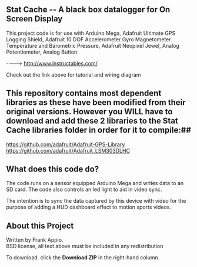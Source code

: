 ## Stat Cache -- A black box datalogger for On Screen Display ##

This project code is for use with Arduino Mega, Adafruit Ultimate GPS Logging Shield, Adafruit 10 DOF Accelerometer Gyro Magnetometer Temperature and Barometric Pressure, Adafruit Neopixel Jewel, Analog Potentiometer, Analog Button.

  ----> http://www.instructables.com/

Check out the link above for tutorial and wiring diagram 

## This repository contains most dependent libraries as these have been modified from their original versions. However you WILL have to download and add these 2 libraries to the Stat Cache libraries folder in order for it to compile:##
https://github.com/adafruit/Adafruit-GPS-Library
https://github.com/adafruit/Adafruit_LSM303DLHC



## What does this code do? ##

The code runs on a sensor equipped Arduino Mega and writes data to an SD card. The code also controls an led light to aid in video sync.

The intention is to sync the data captured by this device with video for the purpose of adding a HUD dashboard effect to motion sports videos. 



## About this Project ##

Written by Frank Appio.  
BSD license, all text above must be included in any redistribution



To download. click the **Download ZIP** in the right-hand column. 
